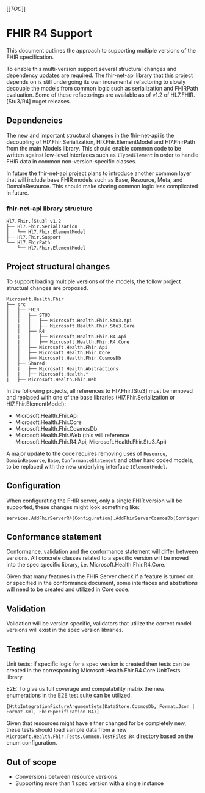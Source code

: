 [[_TOC_]]

# FHIR R4 Support

This document outlines the approach to supporting multiple versions of the FHIR specification.

To enable this multi-version support several structural changes and dependency updates are required. The fhir-net-api library that this project depends on is still undergoing its own incremental refactoring to slowly decouple the models from common logic such as serialization and FHIRPath evaluation. Some of these refactorings are available as of v1.2 of HL7.FHIR.[Stu3/R4] nuget releases.

## Dependencies

The new and important structural changes in the fhir-net-api is the decoupling of Hl7.Fhir.Serialization, Hl7.Fhir.ElementModel and Hl7.FhirPath from the main Models library. This should enable common code to be written against low-level interfaces such as `ITypedElement` in order to handle FHIR data in common non-version-specific classes.

In future the fhir-net-api project plans to introduce another common layer that will include base FHIR models such as Base, Resource, Meta, and DomainResource. This should make sharing common logic less complicated in future.

### fhir-net-api library structure
```
Hl7.Fhir.[Stu3] v1.2
├── Hl7.Fhir.Serialization
│   └── Hl7.Fhir.ElementModel
├── Hl7.Fhir.Support
└── Hl7.FhirPath
    └── Hl7.Fhir.ElementModel
```

## Project structural changes

To support loading multiple versions of the models, the follow project structual changes are proposed.

```
Microsoft.Health.Fhir
├── src
│   ├── FHIR
│   │   ├── STU3
│   |   │   ├── Microsoft.Health.Fhir.Stu3.Api
│   |   │   ├── Microsoft.Health.Fhir.Stu3.Core
│   │   ├── R4
│   |   │   ├── Microsoft.Health.Fhir.R4.Api
│   |   │   ├── Microsoft.Health.Fhir.R4.Core
│   │   ├── Microsoft.Health.Fhir.Api
│   │   ├── Microsoft.Health.Fhir.Core
│   │   ├── Microsoft.Health.Fhir.CosmosDb
│   ├── Shared
│   |   ├── Microsoft.Health.Abstractions
│   |   ├── Microsoft.Health.*
|   ├── Microsoft.Health.Fhir.Web

```

In the following projects, all references to Hl7.Fhir.[Stu3] must be removed and replaced with one of the base libraries (Hl7.Fhir.Serialization or Hl7.Fhir.ElementModel):

- Microsoft.Health.Fhir.Api
- Microsoft.Health.Fhir.Core
- Microsoft.Health.Fhir.CosmosDb
- Microsoft.Health.Fhir.Web (this will reference Microsoft.Health.Fhir.R4.Api, Microsoft.Health.Fhir.Stu3.Api)

A major update to the code requires removing uses of `Resource`, `DomainResource`, `Base`, `ConformanceStatement` and other hard coded models, to  be replaced with the new underlying interface `IElementModel`.

## Configuration

When configurating the FHIR server, only a single FHIR version will be supported, these changes might look something like:

```
services.AddFhirServerR4(Configuration).AddFhirServerCosmosDb(Configuration);
```

## Conformance statement

Conformance, validation and the conformance statement will differ between versions. All concrete classes related to a specific version will be moved into the spec specific library, i.e. Microsoft.Health.Fhir.R4.Core.

Given that many features in the FHIR Server check if a feature is turned on or specified in the conformance document, some interfaces and abstrations will need to be created and utilized in Core code.

## Validation

Validation will be version specific, validators that utilize the correct model versions will exist in the spec version libraries.

## Testing

Unit tests: If specific logic for a spec version is created then tests can be created in the corresponding Microsoft.Health.Fhir.R4.Core.UnitTests library.

E2E: To give us full coverage and compatability matrix the new enumerations in the E2E test suite can be utilized. 
```
[HttpIntegrationFixtureArgumentSets(DataStore.CosmosDb, Format.Json | Format.Xml, FhirSpecification.R4)]
```
Given that resources might have either changed for be completely new, these tests should load sample data from a new `Microsoft.Health.Fhir.Tests.Common.TestFiles.R4` directory based on the enum configuration.

## Out of scope
- Conversions between resource versions
- Supporting more than 1 spec version with a single instance
